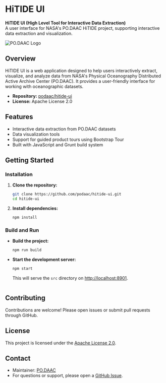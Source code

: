 # HiTIDE UI

**HiTIDE UI (High Level Tool for Interactive Data Extraction)**  
A user interface for NASA's PO.DAAC HiTIDE project, supporting interactive data extraction and visualization.

![PO.DAAC Logo](https://avatars.githubusercontent.com/u/22459078?v=4)

## Overview

HiTIDE UI is a web application designed to help users interactively extract, visualize, and analyze data from NASA's Physical Oceanography Distributed Active Archive Center (PO.DAAC). It provides a user-friendly interface for working with oceanographic datasets.

- **Repository:** [podaac/hitide-ui](https://github.com/podaac/hitide-ui)
- **License:** Apache License 2.0

## Features

- Interactive data extraction from PO.DAAC datasets
- Data visualization tools
- Support for guided product tours using Bootstrap Tour
- Built with JavaScript and Grunt build system

## Getting Started

### Installation

1. **Clone the repository:**
   ```bash
   git clone https://github.com/podaac/hitide-ui.git
   cd hitide-ui
   ```

2. **Install dependencies:**
   ```bash
   npm install
   ```

### Build and Run

- **Build the project:**
  ```bash
  npm run build
  ```

- **Start the development server:**
  ```bash
  npm start
  ```
  This will serve the `src` directory on [http://localhost:8901](http://localhost:8901).
  ```

## Contributing

Contributions are welcome! Please open issues or submit pull requests through GitHub.

## License

This project is licensed under the [Apache License 2.0](LICENSE).

## Contact

- Maintainer: [PO.DAAC](https://github.com/podaac)
- For questions or support, please open a [GitHub Issue](https://github.com/podaac/hitide-ui/issues).
